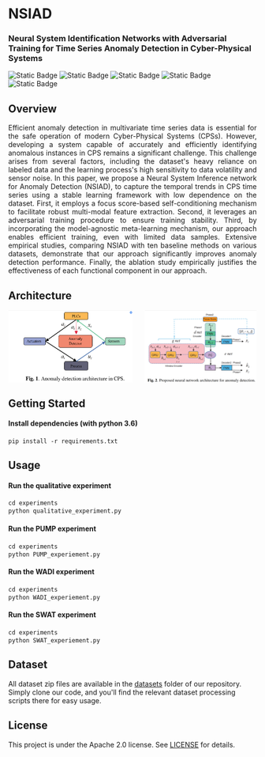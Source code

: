 # NSIAD
### Neural System Identification Networks with Adversarial Training for Time Series Anomaly Detection in Cyber-Physical Systems
![Static Badge](https://img.shields.io/badge/Apache-blue?style=flat&label=license&labelColor=black&color=blue)
![Static Badge](https://img.shields.io/badge/passing-green?style=flat&label=build&labelColor=black&color=green)
![Static Badge](https://img.shields.io/badge/passing-green?style=flat&label=circleci&labelColor=black&color=green)
![Static Badge](https://img.shields.io/badge/welcome-green?style=flat&label=PRs&labelColor=black&color=green)
![Static Badge](https://img.shields.io/badge/Python-green?style=flat&label=Language&labelColor=black&color=green)
## Overview
<p align="justify">
Efficient anomaly detection in multivariate time series data is essential for the safe operation of modern Cyber-Physical Systems (CPSs). However, developing a system capable of accurately and efficiently identifying anomalous instances in CPS remains a significant challenge. This challenge arises from several factors, including the dataset's heavy reliance on labeled data and the learning process's high sensitivity to data volatility and sensor noise. In this paper, we propose a Neural System Inference network for Anomaly Detection (NSIAD), to capture the temporal trends in CPS time series using a stable learning framework with low dependence on the dataset. First, it employs a focus score-based self-conditioning mechanism to facilitate robust multi-modal feature extraction. Second, it leverages an adversarial training procedure to ensure training stability. Third, by incorporating the model-agnostic meta-learning mechanism, our approach enables efficient training, even with limited data samples. Extensive empirical studies, comparing NSIAD with ten baseline methods on various datasets, demonstrate that our approach significantly improves anomaly detection performance. Finally, the ablation study empirically justifies the effectiveness of each functional component in our approach. 
</p>

## Architecture
<div style="display:flex; justify-content:space-between;">
  <img src="image/b.png" width="50%">
  <img src="image/a.png" width="45%">
</div>

## Getting Started
#### Install dependencies (with python 3.6) 
```shell
pip install -r requirements.txt
```
## Usage
#### Run the qualitative experiment
```shell
cd experiments
python qualitative_experiment.py
```
#### Run the PUMP experiment
```shell
cd experiments
python PUMP_experiement.py
```
#### Run the WADI experiment
```shell
cd experiments
python WADI_experiement.py
```
#### Run the SWAT experiment
```shell
cd experiments
python SWAT_experiement.py
```
## Dataset
All dataset zip files are available in the [datasets](./datasets)
 folder of our repository. Simply clone our code, and you'll find the relevant dataset processing scripts there for easy usage.
## License
This project is under the Apache 2.0 license. See [LICENSE](./LICENSE.md) for details.


